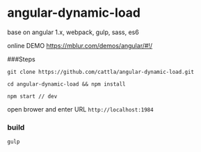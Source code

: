 # angular-dynamic-load
base on angular 1.x, webpack, gulp, sass, es6

online DEMO https://mblur.com/demos/angular/#!/

###Steps

```
git clone https://github.com/cattla/angular-dynamic-load.git

cd angular-dynamic-load && npm install

npm start // dev
```

open brower and enter URL `http://localhost:1984`

### build

```
gulp
```
